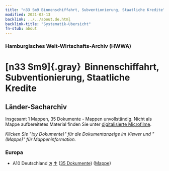 ```yaml
---
title: "n33 Sm9 Binnenschiffahrt, Subventionierung, Staatliche Kredite"
modified: 2021-03-13
backlink: ../../about.de.html
backlink-title: "Systematik-Übersicht"
fn-stub: about
---
```


### Hamburgisches Welt-Wirtschafts-Archiv (HWWA)

# [n33 Sm9]{.gray}&#8201; Binnenschiffahrt, Subventionierung, Staatliche Kredite&#160; 







## Länder-Sacharchiv




Insgesamt 1 Mappen, 35 Dokumente - Mappen unvollständig.
Nicht als Mappe aufbereitetes Material finden Sie unter [digitalisierte Microfilme](/film/h1_sh.de.html).

_Klicken Sie "(xy Dokumente)" für die Dokumentanzeige im Viewer und "(Mappe)" für Mappeninformation._




### Europa

- A10 Deutschland [**&nearr;**](../../../geo/i/126128/about.de.html "Deutschland (alle Mappen)") [**&uarr;**](../../../geo/about.de.html#A10 "Ländersystematik") (<a href="https://pm20.zbw.eu/iiifview/folder/sh/126128,145647" title="über: Deutschland : Binnenschiffahrt, Subventionierung, Staatliche Kredite" target="_blank">35 Dokumente</a>) ([Mappe](../../../../folder/sh/1261xx/126128/1456xx/145647/about.de.html))








